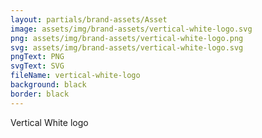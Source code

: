 ```yaml
---
layout: partials/brand-assets/Asset
image: assets/img/brand-assets/vertical-white-logo.svg
png: assets/img/brand-assets/vertical-white-logo.png
svg: assets/img/brand-assets/vertical-white-logo.svg
pngText: PNG
svgText: SVG
fileName: vertical-white-logo
background: black
border: black
---
```


Vertical White logo